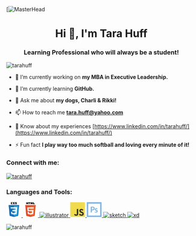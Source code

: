 [![MasterHead](https://media.cargocollective.com/1/10/325989/headerimg/WELCOME_BANNER_CC_SITE_V1_1-01-1.gif)
<h1 align="center">Hi 👋, I'm Tara Huff</h1>
<h3 align="center">Learning Professional who will always be a student!</h3>

<p align="left"> <img src="https://komarev.com/ghpvc/?username=tarahuff&label=Profile%20views&color=0e75b6&style=flat" alt="tarahuff" /> </p>

- 🔭 I’m currently working on **my MBA in Executive Leadership.**

- 🌱 I’m currently learning **GitHub.**

- 💬 Ask me about **my dogs, Charli & Rikki!**

- 📫 How to reach me **tara.huff@yahoo.com**

- 📄 Know about my experiences [https://www.linkedin.com/in/tarahuff/](https://www.linkedin.com/in/tarahuff/)

- ⚡ Fun fact **I play way too much softball and loving every minute of it!**

<h3 align="left">Connect with me:</h3>
<p align="left">
<a href="https://linkedin.com/in/tarahuff" target="blank"><img align="center" src="https://raw.githubusercontent.com/rahuldkjain/github-profile-readme-generator/master/src/images/icons/Social/linked-in-alt.svg" alt="tarahuff" height="30" width="40" /></a>
</p>

<h3 align="left">Languages and Tools:</h3>
<p align="left"> <a href="https://www.w3schools.com/css/" target="_blank" rel="noreferrer"> <img src="https://raw.githubusercontent.com/devicons/devicon/master/icons/css3/css3-original-wordmark.svg" alt="css3" width="40" height="40"/> </a> <a href="https://www.w3.org/html/" target="_blank" rel="noreferrer"> <img src="https://raw.githubusercontent.com/devicons/devicon/master/icons/html5/html5-original-wordmark.svg" alt="html5" width="40" height="40"/> </a> <a href="https://www.adobe.com/in/products/illustrator.html" target="_blank" rel="noreferrer"> <img src="https://www.vectorlogo.zone/logos/adobe_illustrator/adobe_illustrator-icon.svg" alt="illustrator" width="40" height="40"/> </a> <a href="https://developer.mozilla.org/en-US/docs/Web/JavaScript" target="_blank" rel="noreferrer"> <img src="https://raw.githubusercontent.com/devicons/devicon/master/icons/javascript/javascript-original.svg" alt="javascript" width="40" height="40"/> </a> <a href="https://www.photoshop.com/en" target="_blank" rel="noreferrer"> <img src="https://raw.githubusercontent.com/devicons/devicon/master/icons/photoshop/photoshop-line.svg" alt="photoshop" width="40" height="40"/> </a> <a href="https://www.sketch.com/" target="_blank" rel="noreferrer"> <img src="https://www.vectorlogo.zone/logos/sketchapp/sketchapp-icon.svg" alt="sketch" width="40" height="40"/> </a> <a href="https://www.adobe.com/products/xd.html" target="_blank" rel="noreferrer"> <img src="https://cdn.worldvectorlogo.com/logos/adobe-xd.svg" alt="xd" width="40" height="40"/> </a> </p>

<p><img align="center" src="https://github-readme-streak-stats.herokuapp.com/?user=tarahuff&" alt="tarahuff" /></p>
